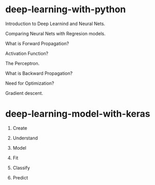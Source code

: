 # deep-learning-with-python

Introduction to Deep Learnind and Neural Nets.

Comparing Neural Nets with Regresion models.

What is Forward Propagation?

Activation Function?

The Perceptron.

What is Backward Propagation?

Need for Optimization?

Gradient descent.

# deep-learning-model-with-keras

1. Create

2. Understand

3. Model

4. Fit

5. Classify

6. Predict









